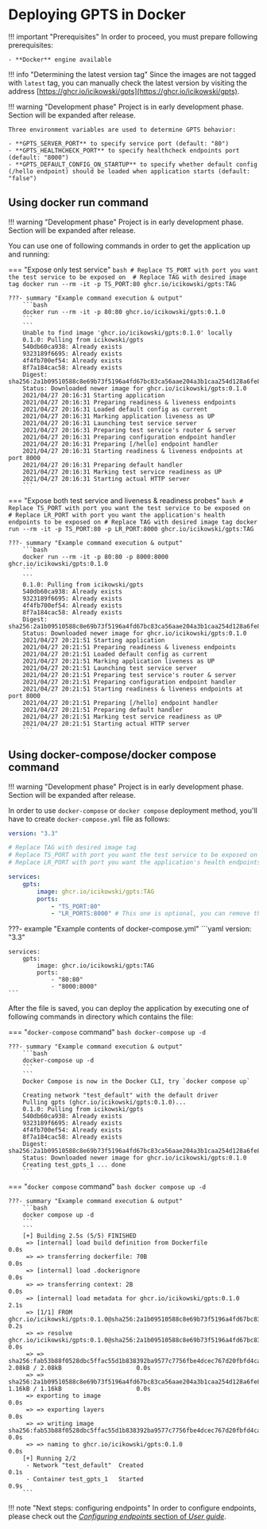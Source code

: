 # Deploying **GPTS** in Docker

!!! important "Prerequisites"
    In order to proceed, you must prepare following prerequisites:

    - **Docker** engine available

!!! info "Determining the latest version tag"
    Since the images are not tagged with `latest` tag, you can manually check the latest version by visiting the address [https://ghcr.io/icikowski/gpts](https://ghcr.io/icikowski/gpts).

!!! warning "Development phase"
    Project is in early development phase. Section will be expanded after release.
    
    Three environment variables are used to determine GPTS behavior:
    
    - **GPTS_SERVER_PORT** to specify service port (default: "80")
    - **GPTS_HEALTHCHECK_PORT** to specify healthcheck endpoints port (default: "8000")
    - **GPTS_DEFAULT_CONFIG_ON_STARTUP** to specify whether default config (/hello endpoint) should be loaded when application starts (default: "false")


## Using **docker run** command

!!! warning "Development phase"
    Project is in early development phase. Section will be expanded after release.

You can use one of following commands in order to get the application up and running:

=== "Expose only test service"
    ```bash
    # Replace TS_PORT with port you want the test service to be exposed on 
    # Replace TAG with desired image tag
    docker run --rm -it -p TS_PORT:80 ghcr.io/icikowski/gpts:TAG
    ```

    ???- summary "Example command execution & output"
        ```bash
        docker run --rm -it -p 80:80 ghcr.io/icikowski/gpts:0.1.0
        ```
        ```
        Unable to find image 'ghcr.io/icikowski/gpts:0.1.0' locally
        0.1.0: Pulling from icikowski/gpts
        540db60ca938: Already exists
        9323189f6695: Already exists
        4f4fb700ef54: Already exists
        8f7a184cac58: Already exists
        Digest: sha256:2a1b09510588c8e69b73f5196a4fd67bc83ca56aae204a3b1caa254d128a6fe8
        Status: Downloaded newer image for ghcr.io/icikowski/gpts:0.1.0
        2021/04/27 20:16:31 Starting application
        2021/04/27 20:16:31 Preparing readiness & liveness endpoints
        2021/04/27 20:16:31 Loaded default config as current
        2021/04/27 20:16:31 Marking application liveness as UP
        2021/04/27 20:16:31 Launching test service server
        2021/04/27 20:16:31 Preparing test service's router & server
        2021/04/27 20:16:31 Preparing configuration endpoint handler
        2021/04/27 20:16:31 Preparing [/hello] endpoint handler
        2021/04/27 20:16:31 Starting readiness & liveness endpoints at port 8000
        2021/04/27 20:16:31 Preparing default handler
        2021/04/27 20:16:31 Marking test service readiness as UP
        2021/04/27 20:16:31 Starting actual HTTP server
        ```
=== "Expose both test service and liveness & readiness probes"
    ```bash
    # Replace TS_PORT with port you want the test service to be exposed on 
    # Replace LR_PORT with port you want the application's health endpoints to be exposed on
    # Replace TAG with desired image tag
    docker run --rm -it -p TS_PORT:80 -p LR_PORT:8000 ghcr.io/icikowski/gpts:TAG
    ```
    
    ???- summary "Example command execution & output"
        ```bash
        docker run --rm -it -p 80:80 -p 8000:8000 ghcr.io/icikowski/gpts:0.1.0
        ```
        ```
        0.1.0: Pulling from icikowski/gpts
        540db60ca938: Already exists
        9323189f6695: Already exists
        4f4fb700ef54: Already exists
        8f7a184cac58: Already exists
        Digest: sha256:2a1b09510588c8e69b73f5196a4fd67bc83ca56aae204a3b1caa254d128a6fe8
        Status: Downloaded newer image for ghcr.io/icikowski/gpts:0.1.0
        2021/04/27 20:21:51 Starting application
        2021/04/27 20:21:51 Preparing readiness & liveness endpoints
        2021/04/27 20:21:51 Loaded default config as current
        2021/04/27 20:21:51 Marking application liveness as UP
        2021/04/27 20:21:51 Launching test service server
        2021/04/27 20:21:51 Preparing test service's router & server
        2021/04/27 20:21:51 Preparing configuration endpoint handler
        2021/04/27 20:21:51 Starting readiness & liveness endpoints at port 8000
        2021/04/27 20:21:51 Preparing [/hello] endpoint handler
        2021/04/27 20:21:51 Preparing default handler
        2021/04/27 20:21:51 Marking test service readiness as UP
        2021/04/27 20:21:51 Starting actual HTTP server
        ```

## Using **docker-compose**/**docker compose** command

!!! warning "Development phase"
    Project is in early development phase. Section will be expanded after release.

In order to use `docker-compose` or `docker compose` deployment method, you'll have to create `docker-compose.yml` file as follows:

```yaml
version: "3.3"

# Replace TAG with desired image tag
# Replace TS_PORT with port you want the test service to be exposed on 
# Replace LR_PORT with port you want the application's health endpoints to be exposed on

services:
    gpts:
        image: ghcr.io/icikowski/gpts:TAG
        ports:
            - "TS_PORT:80"
            - "LR_PORTS:8000" # This one is optional, you can remove this line

```

???- example "Example contents of docker-compose.yml"
    ```yaml
    version: "3.3"

    services:
        gpts:
            image: ghcr.io/icikowski/gpts:TAG
            ports:
                - "80:80"
                - "8000:8000"
    ```

After the file is saved, you can deploy the application by executing one of following commands in directory which contains the file:

=== "`docker-compose` command"
    ```bash
    docker-compose up -d
    ```

    ???- summary "Example command execution & output"
        ```bash
        docker-compose up -d
        ```
        ```
        Docker Compose is now in the Docker CLI, try `docker compose up`

        Creating network "test_default" with the default driver
        Pulling gpts (ghcr.io/icikowski/gpts:0.1.0)...
        0.1.0: Pulling from icikowski/gpts
        540db60ca938: Already exists
        9323189f6695: Already exists
        4f4fb700ef54: Already exists
        8f7a184cac58: Already exists
        Digest: sha256:2a1b09510588c8e69b73f5196a4fd67bc83ca56aae204a3b1caa254d128a6fe8
        Status: Downloaded newer image for ghcr.io/icikowski/gpts:0.1.0
        Creating test_gpts_1 ... done
        ```

=== "`docker compose` command"
    ```bash
    docker compose up -d
    ```

    ???- summary "Example command execution & output"
        ```bash
        docker compose up -d
        ```
        ```
        [+] Building 2.5s (5/5) FINISHED
         => [internal] load build definition from Dockerfile                                                               0.0s
         => => transferring dockerfile: 70B                                                                                0.0s
         => [internal] load .dockerignore                                                                                  0.0s
         => => transferring context: 2B                                                                                    0.0s
         => [internal] load metadata for ghcr.io/icikowski/gpts:0.1.0                                                      2.1s
         => [1/1] FROM ghcr.io/icikowski/gpts:0.1.0@sha256:2a1b09510588c8e69b73f5196a4fd67bc83ca56aae204a3b1caa254d128a6f  0.2s
         => => resolve ghcr.io/icikowski/gpts:0.1.0@sha256:2a1b09510588c8e69b73f5196a4fd67bc83ca56aae204a3b1caa254d128a6f  0.0s
         => => sha256:fab53b88f0528dbc5ffac55d1b838392ba9577c7756fbe4dcec767d20fbfd4ca 2.08kB / 2.08kB                     0.0s
         => => sha256:2a1b09510588c8e69b73f5196a4fd67bc83ca56aae204a3b1caa254d128a6fe8 1.16kB / 1.16kB                     0.0s
         => exporting to image                                                                                             0.0s
         => => exporting layers                                                                                            0.0s
         => => writing image sha256:fab53b88f0528dbc5ffac55d1b838392ba9577c7756fbe4dcec767d20fbfd4ca                       0.0s
         => => naming to ghcr.io/icikowski/gpts:0.1.0                                                                      0.0s
        [+] Running 2/2
         - Network "test_default"  Created                                                                                 0.1s
         - Container test_gpts_1   Started                                                                                 0.9s
        ```

!!! note "Next steps: configuring endpoints"
    In order to configure endpoints, please check out the [_Configuring endpoints_ section of _User guide_](../usage/endpoints.md).
